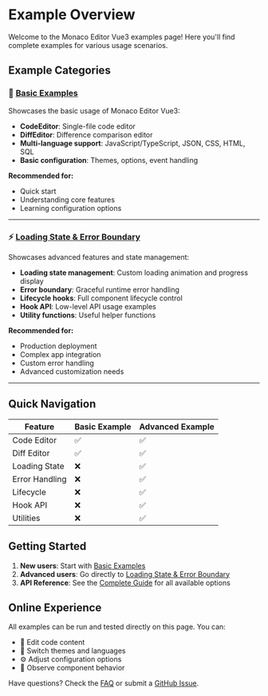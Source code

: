 # Example Overview

Welcome to the Monaco Editor Vue3 examples page! Here you'll find complete examples for various usage scenarios.

## Example Categories

### 🚀 [Basic Examples](./basic)

Showcases the basic usage of Monaco Editor Vue3:

- **CodeEditor**: Single-file code editor
- **DiffEditor**: Difference comparison editor
- **Multi-language support**: JavaScript/TypeScript, JSON, CSS, HTML, SQL
- **Basic configuration**: Themes, options, event handling

**Recommended for:**
- Quick start
- Understanding core features
- Learning configuration options

---

### ⚡ [Loading State & Error Boundary](./loading-and-errorboundary)

Showcases advanced features and state management:

- **Loading state management**: Custom loading animation and progress display
- **Error boundary**: Graceful runtime error handling
- **Lifecycle hooks**: Full component lifecycle control
- **Hook API**: Low-level API usage examples
- **Utility functions**: Useful helper functions

**Recommended for:**
- Production deployment
- Complex app integration
- Custom error handling
- Advanced customization needs

---

## Quick Navigation

| Feature         | Basic Example | Advanced Example |
|----------------|--------------|-----------------|
| Code Editor    | ✅           | ✅              |
| Diff Editor    | ✅           | ✅              |
| Loading State  | ❌           | ✅              |
| Error Handling | ❌           | ✅              |
| Lifecycle      | ❌           | ✅              |
| Hook API       | ❌           | ✅              |
| Utilities      | ❌           | ✅              |

## Getting Started

1. **New users**: Start with [Basic Examples](./basic)
2. **Advanced users**: Go directly to [Loading State & Error Boundary](./loading-and-errorboundary)
3. **API Reference**: See the [Complete Guide](/guide) for all available options

## Online Experience

All examples can be run and tested directly on this page. You can:

- 📝 Edit code content
- 🎨 Switch themes and languages
- ⚙️ Adjust configuration options
- 🔧 Observe component behavior

Have questions? Check the [FAQ](/guide#troubleshooting) or submit a [GitHub Issue](https://github.com/bazingaedward/monaco-editor-vue3/issues).
